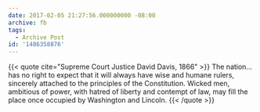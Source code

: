 ```yaml
---
date: 2017-02-05 21:27:56.000000000 -08:00
archive: fb
tags: 
  - Archive Post
id: '1486358876'
---
```


{{< quote cite="Supreme Court Justice David Davis, 1866" >}}
The nation…has no right to expect that it will always have wise and humane rulers, sincerely attached to the principles of the Constitution. Wicked men, ambitious of power, with hatred of liberty and contempt of law, may fill the place once occupied by Washington and Lincoln.
{{< /quote >}}
